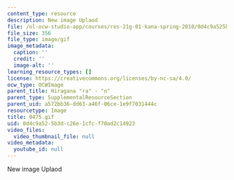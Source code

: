 ```yaml
---
content_type: resource
description: New image Uplaod
file: /ol-ocw-studio-app/courses/res-21g-01-kana-spring-2010/0d4c9a525b3dc26e1cfcf70ad2c14923_0475.gif
file_size: 356
file_type: image/gif
image_metadata:
  caption: ''
  credit: ''
  image-alt: ''
learning_resource_types: []
license: https://creativecommons.org/licenses/by-nc-sa/4.0/
ocw_type: OCWImage
parent_title: Hiragana "ra" - "n"
parent_type: SupplementalResourceSection
parent_uid: a572bb36-dd63-a46f-06ce-1e9f7031444c
resourcetype: Image
title: 0475.gif
uid: 0d4c9a52-5b3d-c26e-1cfc-f70ad2c14923
video_files:
  video_thumbnail_file: null
video_metadata:
  youtube_id: null
---
```

New image Uplaod